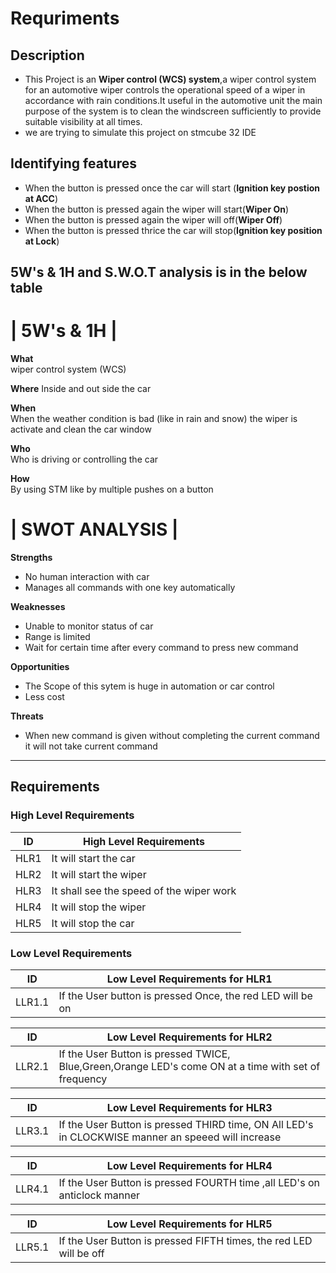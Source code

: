 # Requriments

## Description
 * This Project is an __Wiper control (WCS) system__,a wiper control system for an automotive wiper controls the operational speed of a wiper in accordance with rain conditions.It useful in the automotive unit the main purpose of the system is to clean the windscreen sufficiently to provide suitable visibility at all times.
 * we are trying to simulate this project on stmcube 32 IDE

## Identifying features
 * When the button is pressed once the car will start (__Ignition key postion at ACC__)
 * When the button is pressed again the wiper will start(__Wiper On__)
 * When the button is pressed again the wiper will off(__Wiper Off__)
 * When the button is pressed thrice the car will stop(__Ignition key position at Lock__)

## 5W's & 1H and S.W.O.T analysis is in the below table 

# | 5W's & 1H | 
 __What__  
wiper control system (WCS) 

 __Where__ 
Inside and out side the car 

__When__   
When the weather condition is bad (like in rain and snow) the wiper is activate and clean the car window 

__Who__  
Who is driving or controlling the car 

__How__   
By using STM like by multiple pushes on a button

# | SWOT ANALYSIS | 

__Strengths__ 

* No human interaction with car
* Manages all commands with one key automatically


__Weaknesses__

* Unable to monitor status of car
* Range is limited
* Wait for certain time after every command to press new command 


__Opportunities__

* The Scope of this sytem is huge in automation or car control
* Less cost

__Threats__

* When new command is given without completing the current command it will not take current command 
---

## Requirements


### High Level Requirements

| ID | High Level Requirements |
| -------- | -------------- |
| HLR1 | It will start the car|
| HLR2 | It will start the wiper |
| HLR3 | It shall see the speed of the wiper work |
| HLR4 | It will stop the wiper |
| HLR5 | It will stop the car |

### Low Level Requirements

| ID | Low Level Requirements for HLR1|     
| ----- | ----- | 
| LLR1.1 | If the User button is pressed Once, the red LED will be on |      

| ID | Low Level Requirements for HLR2|
| ----- | ----- |
| LLR2.1 | If the User Button is pressed TWICE, Blue,Green,Orange LED's come ON at a time with set of frequency |

| ID | Low Level Requirements for HLR3| 
| -------- | -------------- |
| LLR3.1 |  If the User Button is pressed THIRD time, ON All LED's in CLOCKWISE manner an speeed will increase |  

| ID | Low Level Requirements for HLR4|
| -------- | -------------- |
| LLR4.1 | If the User Button is pressed FOURTH time ,all LED's on anticlock manner |

| ID | Low Level Requirements for HLR5|
| -------- | -------------- |
| LLR5.1 | If the User Button is pressed FIFTH times, the red LED will be off |

